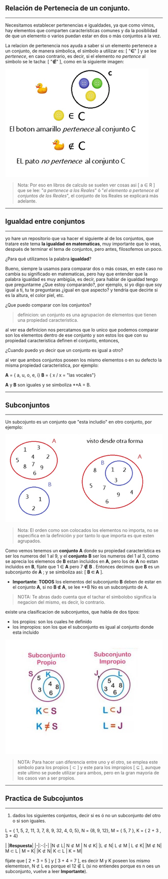 ## **Relación de Pertenecia de un conjunto.**
___
Necesitamos establecer pertenencias e igualdades, ya que como vimos, hay elementos que comparten caracteristicas comunes y da la posiblidad de que un elemento o varios puedan estar en dos o màs conjuntos a la vez. 

La relacion de pertenencia nos ayuda a saber si un elemento pertenece a un conjunto, de manera simbolica, el simbolo a utilizar es: [ "**∈**" ] y se lee *pertenece*, en caso contrario, es decir, si el elemento *no pertence* al simbolo se le tacha: [ "**∉**" ], como en la siguiente imagen: 

 ![](/imagenes/imagen8.jpg)

> Nota: Por eso en libros de calculo se suelen ver cosas asi [ a ∈ R ] que se lee: "*a  pertenece a los Reales*" ó "*el elemento a pertenece al conjuntos de los Reales*", el conjunto de los Reales se explicará más adelante.
___

## **Igualdad entre conjuntos**
___
yo hare un repositorio que va hacer el siguiente al de los conjuntos, que tratare este tema **la igualdad en matematicas**, muy importante que lo veas, después de terminar el tema de conjuntos, pero antes, filosofemos un poco. 

¿Para qué utilizamos la palabra **igualdad**?

Bueno, siempre la usamos para comparar dos o más cosas, en este caso no cambia su significado en matematicas, pero hay que entender que la palabra igualdad es muy ambigüa, es decír, para hablar de igualdad tengo que preguntarme ¿Que estoy comparando?, por ejemplo, si yo digo que soy igual a ti, tu te preguntaras ¿igual en que aspecto? y tendria que decirte si es la altura, el color piel, etc. 

¿Que puedo comparar con los conjuntos?

> definicion: un conjunto es una agrupacion de elementos que tienen una propiedad caracteristica.

al ver esa definicion nos percatamos que lo unico que podemos comparar son los elementos dentro de ese conjunto y son estos los que con su propiedad caracteristica definen el conjunto, entonces,

¿Cuando puedo yo decir que un conjunto es igual a otro?

al ver que ambos conjuntos poseen los mismo elementos o en su defecto la misma propiedad caracteristica, por ejemplo:

**A** = { a, u, o, e, i}
**B** = { x / x = "las vocales"}

**A** y **B** son iguales y se simboliza **A = B.
___
## **Subconjuntos** 
___
Un subcojunto es un conjunto que "esta includio" en otro conjunto, por ejemplo: 

![](/imagenes/imagen9.jpg)

>Nota: El orden como son colocados los elementos no importa, no se especifica en la definición y por tanto lo que importa es que esten agrupados.

Como vemos tenemos un **conjunto** **A** donde su propiedad característica es ser los numeros del 1 al 9, y el **conjunto** **B** ser los numeros del 1 al 3, como se aprecia los elemenos de **B** estan incluidos en **A**, pero los de **A** no estan incluidos en **B**, fijate que 1 ∈ **A** pero 7 **∉** **B** . Entonces decimos que **B** es un subconjunto de **A** ; y se simboliza asi: [ **B ⊂ A** ]. 

- **Importante**: **TODOS** los elementos del subconjunto **B** deben de estar en el conjunto **A**, si no **B ⊄ A**, se lee **B No es un subconjunto de A.

> NOTA: Te abras dado cuenta que el tachar el simbolobo significa la negacion del mismo, es decir, lo contrario.

existe una clasificacion de subconjuntos, que habla de dos tipos:
 - los propios: son los cuales he definido 
 - los impropios: son los que el subconjunto es igual al conjunto donde esta incluido
 
![](/imagenes/imagen10.jpg)

> NOTA: Para hacer uan diferencia entre uno y el otro, se emplea este simbolo para los propios [ ⊂ ] y este para los impropios [ ⊆ ], aunque este ultimo se puede utilizar para ambos, pero en la gran mayoria de los casos van a ser propios.
___
## **Practica de Subcojuntos**
___

1. dados los siguientes conjuntos, decir si es ó no un subconjunto del otro o si son iguales.

L = { 1, 5, 2, 11, 3, 7, 8, 9, 32, 4, 0, 5}, N = {8, 9, 12}, M = { 5, 7 }, K = { 2 + 3 , 3 + 4}

| |**Respuesta**| 
|-|:-:|-|
|N ⊄ L| N ⊄ M | N ⊄ K|
|L ⊄ N| L ⊄ M | L ⊄ K|
|M ⊄ N| M ⊂ L | M = K|
|K ⊄ N| K ⊂ L | K = M|

fijate que [ 2 + 3 = 5 ] y [ 3 + 4 = 7 ], es decir M y K poseen los mismo elementosn, N ⊄ L es porque el 12 ∉ L (si no entiendes porque es n oes un subconjunto, vuelve a leer **Importante**).

